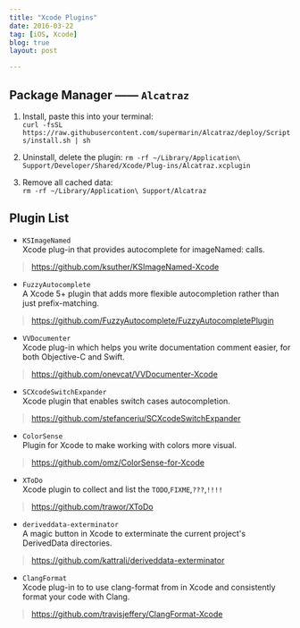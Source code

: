 ```yaml
---
title: "Xcode Plugins"
date: 2016-03-22
tag: [iOS, Xcode]
blog: true
layout: post

---
```



## Package Manager —— `Alcatraz`

1. Install, paste this into your terminal:  
`curl -fsSL https://raw.githubusercontent.com/supermarin/Alcatraz/deploy/Scripts/install.sh | sh`

2. Uninstall, delete the plugin:
`rm -rf ~/Library/Application\ Support/Developer/Shared/Xcode/Plug-ins/Alcatraz.xcplugin`

3. Remove all cached data:  
`rm -rf ~/Library/Application\ Support/Alcatraz`

## Plugin List

- `KSImageNamed`  
Xcode plug-in that provides autocomplete for imageNamed: calls.  

> https://github.com/ksuther/KSImageNamed-Xcode

- `FuzzyAutocomplete`  
A Xcode 5+ plugin that adds more flexible autocompletion rather than just prefix-matching.  

> https://github.com/FuzzyAutocomplete/FuzzyAutocompletePlugin

- `VVDocumenter`  
Xcode plug-in which helps you write documentation comment easier, for both Objective-C and Swift.  

> https://github.com/onevcat/VVDocumenter-Xcode

- `SCXcodeSwitchExpander`  
Xcode plugin that enables switch cases autocompletion.  

> https://github.com/stefanceriu/SCXcodeSwitchExpander

- `ColorSense`  
Plugin for Xcode to make working with colors more visual.  

> https://github.com/omz/ColorSense-for-Xcode

- `XToDo`  
Xcode plugin to collect and list the `TODO`,`FIXME`,`???`,`!!!!`  

> https://github.com/trawor/XToDo

- `deriveddata-exterminator`  
A magic button in Xcode to exterminate the current project's DerivedData directories.  

> https://github.com/kattrali/deriveddata-exterminator

- `ClangFormat`  
Xcode plug-in to to use clang-format from in Xcode and consistently format your code with Clang.  

> https://github.com/travisjeffery/ClangFormat-Xcode






